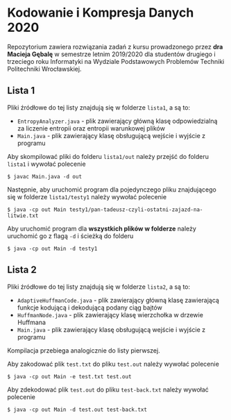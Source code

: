 # Kodowanie i Kompresja Danych 2020

Repozytorium zawiera rozwiązania zadań z kursu prowadzonego przez <b>dra Macieja Gębalę</b> w semestrze letnim 2019/2020 dla studentów drugiego i trzeciego roku Informatyki na Wydziale Podstawowych Problemów Techniki Politechniki Wrocławskiej.

## Lista 1
Pliki źródłowe do tej listy znajdują się w folderze `lista1`, a są to:
- `EntropyAnalyzer.java` - plik zawierający główną klasę odpowiedzialną za liczenie entropii oraz entropii warunkowej plików
- `Main.java` - plik zawierający klasę obsługującą wejście i wyjście z programu

Aby skompilować pliki do folderu `lista1/out` należy przejść do folderu `lista1` i wywołać polecenie
```
$ javac Main.java -d out
``` 
Następnie, aby uruchomić program dla pojedynczego pliku znajdującego się w folderze `lista1/testy1` należy wywołać polecenie
```
$ java -cp out Main testy1/pan-tadeusz-czyli-ostatni-zajazd-na-litwie.txt
```
Aby uruchomić program dla <b>wszystkich plików w folderze</b> należy uruchomić go z flagą `-d` i ścieżką do folderu
```
$ java -cp out Main -d testy1
```

## Lista 2
Pliki źródłowe do tej listy znajdują się w folderze `lista2`, a są to:
- `AdaptiveHuffmanCode.java` - plik zawierający główną klasę zawierającą funkcje kodującą i dekodującą podany ciąg bajtów
- `HuffmanNode.java` - plik zawierający klasę wierzchołka w drzewie Huffmana
- `Main.java` - plik zawierający klasę obsługującą wejście i wyjście z programu

Kompilacja przebiega analogicznie do listy pierwszej.

Aby zakodować plik `test.txt` do pliku `test.out` należy wywołać polecenie
```
$ java -cp out Main -e test.txt test.out
```

Aby zdekodować plik `test.out` do pliku `test-back.txt` należy wywołać polecenie
```
$ java -cp out Main -d test.out test-back.txt
```